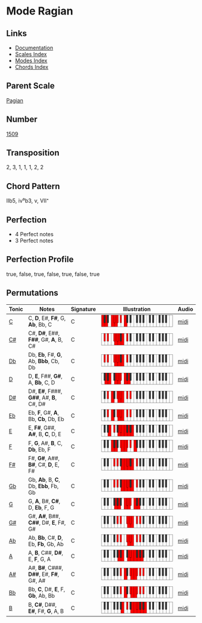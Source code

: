 # Mode Ragian

## Links

- [Documentation](README.md)
- [Scales Index](Scales.md)
- [Modes Index](Modes.md)
- [Chords Index](Chords.md)

## Parent Scale

[Pagian](ScalePagian.md)

## Number

[1509](https://ianring.com/musictheory/scales/1509)

## Transposition

2, 3, 1, 1, 1, 2, 2

## Chord Pattern

IIb5, iv⁰b3, v, VII⁺

## Perfection

- 4 Perfect notes
- 3 Perfect notes

## Perfection Profile

true, false, true, false, true, false, true

## Permutations

| Tonic | Notes | Signature | Illustration | Audio |
|-------|-------|-----------|--------------|-------|
| [C](ModeCNaturalRagian.md) | C, **D**, E#, **F#**, G, **Ab**, Bb, C | C | ![CNaturalRagian](ModeCNaturalRagian.png) | [midi](https://github.com/edipermadi/music/blob/main/docs/ModeCNaturalRagian.mid?raw=true) |
| [C#](ModeCSharpRagian.md) | C#, **D#**, E##, **F##**, G#, **A**, B, C# | C | ![CSharpRagian](ModeCSharpRagian.png) | [midi](https://github.com/edipermadi/music/blob/main/docs/ModeCSharpRagian.mid?raw=true) |
| [Db](ModeDFlatRagian.md) | Db, **Eb**, F#, **G**, Ab, **Bbb**, Cb, Db | C | ![DFlatRagian](ModeDFlatRagian.png) | [midi](https://github.com/edipermadi/music/blob/main/docs/ModeDFlatRagian.mid?raw=true) |
| [D](ModeDNaturalRagian.md) | D, **E**, F##, **G#**, A, **Bb**, C, D | C | ![DNaturalRagian](ModeDNaturalRagian.png) | [midi](https://github.com/edipermadi/music/blob/main/docs/ModeDNaturalRagian.mid?raw=true) |
| [D#](ModeDSharpRagian.md) | D#, **E#**, F###, **G##**, A#, **B**, C#, D# | C | ![DSharpRagian](ModeDSharpRagian.png) | [midi](https://github.com/edipermadi/music/blob/main/docs/ModeDSharpRagian.mid?raw=true) |
| [Eb](ModeEFlatRagian.md) | Eb, **F**, G#, **A**, Bb, **Cb**, Db, Eb | C | ![EFlatRagian](ModeEFlatRagian.png) | [midi](https://github.com/edipermadi/music/blob/main/docs/ModeEFlatRagian.mid?raw=true) |
| [E](ModeENaturalRagian.md) | E, **F#**, G##, **A#**, B, **C**, D, E | C | ![ENaturalRagian](ModeENaturalRagian.png) | [midi](https://github.com/edipermadi/music/blob/main/docs/ModeENaturalRagian.mid?raw=true) |
| [F](ModeFNaturalRagian.md) | F, **G**, A#, **B**, C, **Db**, Eb, F | C | ![FNaturalRagian](ModeFNaturalRagian.png) | [midi](https://github.com/edipermadi/music/blob/main/docs/ModeFNaturalRagian.mid?raw=true) |
| [F#](ModeFSharpRagian.md) | F#, **G#**, A##, **B#**, C#, **D**, E, F# | C | ![FSharpRagian](ModeFSharpRagian.png) | [midi](https://github.com/edipermadi/music/blob/main/docs/ModeFSharpRagian.mid?raw=true) |
| [Gb](ModeGFlatRagian.md) | Gb, **Ab**, B, **C**, Db, **Ebb**, Fb, Gb | C | ![GFlatRagian](ModeGFlatRagian.png) | [midi](https://github.com/edipermadi/music/blob/main/docs/ModeGFlatRagian.mid?raw=true) |
| [G](ModeGNaturalRagian.md) | G, **A**, B#, **C#**, D, **Eb**, F, G | C | ![GNaturalRagian](ModeGNaturalRagian.png) | [midi](https://github.com/edipermadi/music/blob/main/docs/ModeGNaturalRagian.mid?raw=true) |
| [G#](ModeGSharpRagian.md) | G#, **A#**, B##, **C##**, D#, **E**, F#, G# | C | ![GSharpRagian](ModeGSharpRagian.png) | [midi](https://github.com/edipermadi/music/blob/main/docs/ModeGSharpRagian.mid?raw=true) |
| [Ab](ModeAFlatRagian.md) | Ab, **Bb**, C#, **D**, Eb, **Fb**, Gb, Ab | C | ![AFlatRagian](ModeAFlatRagian.png) | [midi](https://github.com/edipermadi/music/blob/main/docs/ModeAFlatRagian.mid?raw=true) |
| [A](ModeANaturalRagian.md) | A, **B**, C##, **D#**, E, **F**, G, A | C | ![ANaturalRagian](ModeANaturalRagian.png) | [midi](https://github.com/edipermadi/music/blob/main/docs/ModeANaturalRagian.mid?raw=true) |
| [A#](ModeASharpRagian.md) | A#, **B#**, C###, **D##**, E#, **F#**, G#, A# | C | ![ASharpRagian](ModeASharpRagian.png) | [midi](https://github.com/edipermadi/music/blob/main/docs/ModeASharpRagian.mid?raw=true) |
| [Bb](ModeBFlatRagian.md) | Bb, **C**, D#, **E**, F, **Gb**, Ab, Bb | C | ![BFlatRagian](ModeBFlatRagian.png) | [midi](https://github.com/edipermadi/music/blob/main/docs/ModeBFlatRagian.mid?raw=true) |
| [B](ModeBNaturalRagian.md) | B, **C#**, D##, **E#**, F#, **G**, A, B | C | ![BNaturalRagian](ModeBNaturalRagian.png) | [midi](https://github.com/edipermadi/music/blob/main/docs/ModeBNaturalRagian.mid?raw=true) |
